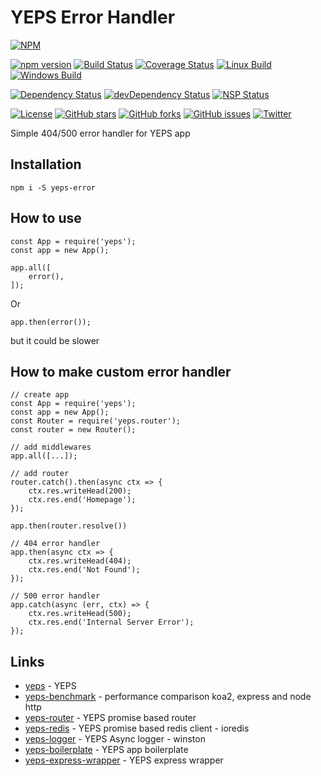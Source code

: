 # YEPS Error Handler


[![NPM](https://nodei.co/npm/yeps-error.png)](https://npmjs.org/package/yeps-error)

[![npm version](https://badge.fury.io/js/yeps-error.svg)](https://badge.fury.io/js/yeps-error)
[![Build Status](https://travis-ci.org/evheniy/yeps-error.svg?branch=master)](https://travis-ci.org/evheniy/yeps-error)
[![Coverage Status](https://coveralls.io/repos/github/evheniy/yeps-error/badge.svg?branch=master)](https://coveralls.io/github/evheniy/yeps-error?branch=master)
[![Linux Build](https://img.shields.io/travis/evheniy/yeps-error/master.svg?label=linux)](https://travis-ci.org/evheniy/)
[![Windows Build](https://img.shields.io/appveyor/ci/evheniy/yeps-error/master.svg?label=windows)](https://ci.appveyor.com/project/evheniy/yeps-error)

[![Dependency Status](https://david-dm.org/evheniy/yeps-error.svg)](https://david-dm.org/evheniy/yeps-error)
[![devDependency Status](https://david-dm.org/evheniy/yeps-error/dev-status.svg)](https://david-dm.org/evheniy/yeps-error#info=devDependencies)
[![NSP Status](https://img.shields.io/badge/NSP%20status-no%20vulnerabilities-green.svg)](https://travis-ci.org/evheniy/yeps-error)

[![License](https://img.shields.io/badge/license-MIT-blue.svg)](https://raw.githubusercontent.com/evheniy/yeps-error/master/LICENSE)
[![GitHub stars](https://img.shields.io/github/stars/evheniy/yeps-error.svg)](https://github.com/evheniy/yeps-error/stargazers)
[![GitHub forks](https://img.shields.io/github/forks/evheniy/yeps-error.svg)](https://github.com/evheniy/yeps-error/network)
[![GitHub issues](https://img.shields.io/github/issues/evheniy/yeps-error.svg)](https://github.com/evheniy/yeps-error/issues)
[![Twitter](https://img.shields.io/twitter/url/https/github.com/evheniy/yeps-error.svg?style=social)](https://twitter.com/intent/tweet?text=Wow:&url=%5Bobject%20Object%5D)


Simple 404/500 error handler for YEPS app

## Installation

    npm i -S yeps-error
    
## How to use

    const App = require('yeps');
    const app = new App();

    app.all([
        error(),
    ]);
    
Or

    app.then(error());
    
but it could be slower

## How to make custom error handler

    // create app
    const App = require('yeps');
    const app = new App();
    const Router = require('yeps.router');
    const router = new Router();

    // add middlewares
    app.all([...]);
    
    // add router
    router.catch().then(async ctx => {
        ctx.res.writeHead(200);
        ctx.res.end('Homepage');
    });
    
    app.then(router.resolve())

    // 404 error handler
    app.then(async ctx => {
        ctx.res.writeHead(404);
        ctx.res.end('Not Found');
    });
    
    // 500 error handler
    app.catch(async (err, ctx) => {
        ctx.res.writeHead(500);
        ctx.res.end('Internal Server Error');
    });
    
## Links

* [yeps](https://github.com/evheniy/yeps) - YEPS
* [yeps-benchmark](https://github.com/evheniy/yeps-benchmark) - performance comparison koa2, express and node http
* [yeps-router](https://github.com/evheniy/yeps-router) - YEPS promise based router
* [yeps-redis](https://github.com/evheniy/yeps-redis) - YEPS promise based redis client - ioredis
* [yeps-logger](https://github.com/evheniy/yeps-logger) - YEPS Async logger - winston
* [yeps-boilerplate](https://github.com/evheniy/yeps-boilerplate) - YEPS app boilerplate
* [yeps-express-wrapper](https://github.com/evheniy/yeps-express-wrapper) - YEPS express wrapper
